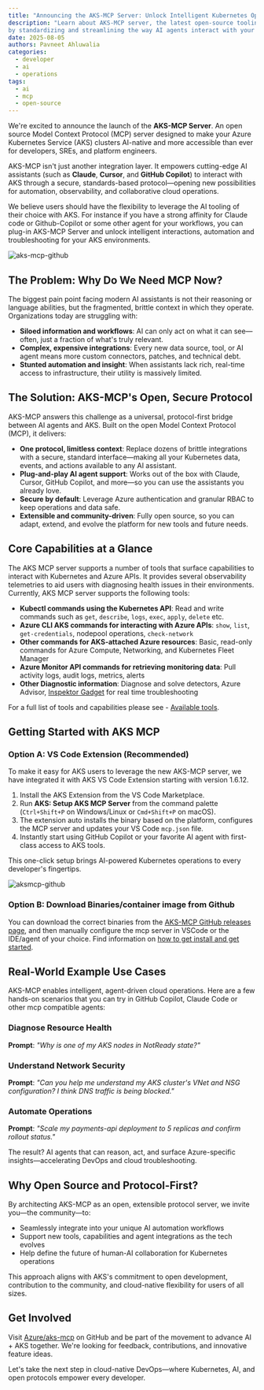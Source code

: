 ```yaml
---
title: "Announcing the AKS-MCP Server: Unlock Intelligent Kubernetes Operations"
description: "Learn about AKS-MCP server, the latest open-source tooling to Unlock intelligent automation 
by standardizing and streamlining the way AI agents interact with your AKS cluster."
date: 2025-08-05
authors: Pavneet Ahluwalia
categories: 
  - developer
  - ai
  - operations
tags:
  - ai
  - mcp
  - open-source
---
```


We're excited to announce the launch of the **AKS-MCP Server**.
An open source Model Context Protocol (MCP) server designed to make your Azure Kubernetes Service (AKS)
clusters AI-native and more accessible than ever for developers, SREs, and platform engineers.

AKS-MCP isn't just another integration layer.
It empowers cutting-edge AI assistants (such as **Claude**, **Cursor**, and **GitHub Copilot**)
to interact with AKS through a secure, standards-based protocol—opening new possibilities for
automation, observability, and collaborative cloud operations.

We believe users should have the flexibility to leverage the AI tooling of their choice with AKS. For instance if you have a strong
affinity for Claude code or Github-Copilot or some other agent for your workflows,
you can plug-in AKS-MCP Server and unlock intelligent interactions, automation and troubleshooting for your AKS environments.

![aks-mcp-github](/assets/images/aks-mcp/aks-mcp-github.png)

## The Problem: Why Do We Need MCP Now?

The biggest pain point facing modern AI assistants is not their reasoning or language abilities,
but the fragmented, brittle context in which they operate. Organizations today are struggling with:

- **Siloed information and workflows**: AI can only act on what it can see—often, just a fraction of what's truly relevant.
- **Complex, expensive integrations**: Every new data source, tool, or AI agent means more custom connectors, patches, and technical debt.
- **Stunted automation and insight**: When assistants lack rich, real-time access to infrastructure, their utility is massively limited.

## The Solution: AKS-MCP's Open, Secure Protocol

AKS-MCP answers this challenge as a universal, protocol-first bridge between AI agents and AKS. Built on the open Model Context Protocol (MCP), it delivers:

- **One protocol, limitless context**: Replace dozens of brittle integrations with a secure, standard interface—making all your Kubernetes data, events, and actions available to any AI assistant.
- **Plug-and-play AI agent support**: Works out of the box with Claude, Cursor, GitHub Copilot, and more—so you can use the assistants you already love.
- **Secure by default**: Leverage Azure authentication and granular RBAC to keep operations and data safe.
- **Extensible and community-driven**: Fully open source, so you can adapt, extend, and evolve the platform for new tools and future needs.

## Core Capabilities at a Glance

The AKS MCP server supports a number of tools that surface capabilities to interact with Kubernetes and Azure APIs.
It provides several observability telemetries to aid users with diagnosing health issues in their environments.
Currently, AKS MCP server supports the following tools:

- **Kubectl commands using the Kubernetes API**: Read and write commands such as `get`, `describe`, `logs`, `exec`, `apply`, `delete` etc.
- **Azure CLI AKS commands for interacting with Azure APIs**: `show`, `list`, `get-credentials`, nodepool operations, `check-network`
- **Other commands for AKS-attached Azure resources**: Basic, read-only commands for Azure Compute, Networking, and Kubernetes Fleet Manager
- **Azure Monitor API commands for retrieving monitoring data**: Pull activity logs, audit logs, metrics, alerts
- **Other Diagnostic information**: Diagnose and solve detectors, Azure Advisor, [Inspektor Gadget](https://learn.microsoft.com/en-us/troubleshoot/azure/azure-kubernetes/logs/capture-system-insights-from-aks?tabs=azurelinux30) for real time troubleshooting 

For a full list of tools and capabilities please see - [Available tools](https://github.com/Azure/aks-mcp#available-tools).

## Getting Started with AKS MCP

### Option A: VS Code Extension (Recommended)

To make it easy for AKS users to leverage the new AKS-MCP server, we have integrated it with AKS VS Code Extension starting with version 1.6.12.

1. Install the AKS Extension from the VS Code Marketplace.
2. Run **AKS: Setup AKS MCP Server** from the command palette (`Ctrl+Shift+P` on Windows/Linux or `Cmd+Shift+P` on macOS).
3. The extension auto installs the binary based on the platform, configures the MCP server and updates your VS Code `mcp.json` file.
5. Instantly start using GitHub Copilot or your favorite AI agent with first-class access to AKS tools.

This one-click setup brings AI-powered Kubernetes operations to every developer's fingertips.

![aksmcp-github](/assets/images/aks-mcp/aks-mcp-vscode.png)

### Option B: Download Binaries/container image from Github

You can download the correct binaries from the [AKS-MCP GitHub releases page](https://github.com/Azure/aks-mcp),
and then manually configure the mcp server in VSCode or the IDE/agent of your choice.
Find information on [how to get install and get started](https://github.com/Azure/aks-mcp#how-to-install).

## Real-World Example Use Cases

AKS-MCP enables intelligent, agent-driven cloud operations. Here are a few hands-on scenarios that you can try in GitHub Copilot, Claude Code or other mcp compatible agents:

### Diagnose Resource Health

**Prompt**: *"Why is one of my AKS nodes in NotReady state?"*

### Understand Network Security

**Prompt**: *"Can you help me understand my AKS cluster's VNet and NSG configuration? I think DNS traffic is being blocked."*

### Automate Operations

**Prompt**: *"Scale my payments-api deployment to 5 replicas and confirm rollout status."*

The result? AI agents that can reason, act, and surface Azure-specific insights—accelerating DevOps and cloud troubleshooting.

## Why Open Source and Protocol-First?

By architecting AKS-MCP as an open, extensible protocol server, we invite you—the community—to:

- Seamlessly integrate into your unique AI automation workflows
- Support new tools, capabilities and agent integrations as the tech evolves
- Help define the future of human-AI collaboration for Kubernetes operations

This approach aligns with AKS's commitment to open development, contribution to the community, and cloud-native flexibility for users of all sizes.

## Get Involved

Visit [Azure/aks-mcp](https://github.com/Azure/aks-mcp) on GitHub and be part of the movement to advance AI + AKS together. We're looking for feedback, contributions, and innovative feature ideas.

Let's take the next step in cloud-native DevOps—where Kubernetes, AI, and open protocols empower every developer.

